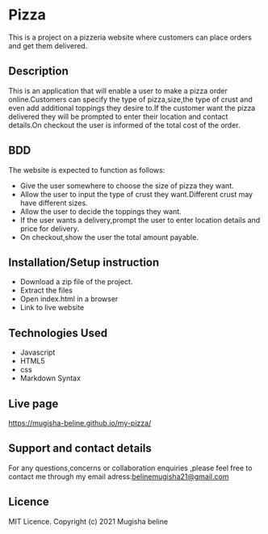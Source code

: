 # Pizza
This is a project on a pizzeria website where customers can place orders and get them  delivered.
## Description
This is an application that will enable a user  to make a pizza order online.Customers can specify the type of pizza,size,the type of crust and even add additional toppings they desire to.If the customer want the pizza delivered they will be prompted to enter their location and contact details.On checkout the user is informed of the total cost of the order.

## BDD
The website is expected to function as follows:
* Give the user somewhere to choose the size of pizza they want.
* Allow the user to input the type of crust they want.Different crust may have different sizes.
* Allow the user to decide the toppings they want.
* If the user wants a delivery,prompt the user to enter location details and price for delivery.
* On checkout,show the user the total amount payable.

## Installation/Setup instruction
* Download a zip file of the project.
* Extract the files
* Open index.html in a browser
* Link to live website

## Technologies Used
* Javascript
* HTML5
* css
* Markdown Syntax

## Live page
https://mugisha-beline.github.io/my-pizza/

## Support and contact details

For any questions,concerns or collaboration enquiries  ,please feel free to contact me through my email adress:belinemugisha21@gmail.com

## Licence
MIT Licence. Copyright (c) 2021 Mugisha beline
